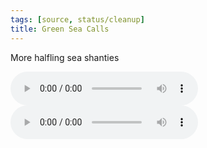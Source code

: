 ```yaml
---
tags: [source, status/cleanup]
title: Green Sea Calls
---
```


More halfling sea shanties

<audio controls>
    <source src="//taelgarverse//assets/audio/green-sea-calls.mp3">
</audio>
<audio controls>
    <source src="//taelgarverse//assets/audio/roaming-the-green-seas.mp3">
</audio>
